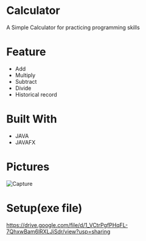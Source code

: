 
# Calculator
A Simple Calculator for practicing programming skills



# Feature
* Add
* Multiply
* Subtract
* Divide
* Historical record 


# Built With
* JAVA
* JAVAFX



# Pictures
 ![Capture](https://github.com/BoscoChu/calculator/assets/133321529/111afadb-effd-4b55-b648-ee9126cb3b44)
 


# Setup(exe file)
https://drive.google.com/file/d/1_VCtrPgfPHqFL-7QhxwBam6lRXLJiSdr/view?usp=sharing



